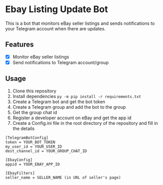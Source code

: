 # Ebay Listing Update Bot
This is a bot that monitors eBay seller listings and sends notifications to your Telegram account when there are updates.

## Features
- [x] Monitor eBay seller listings
- [x] Send notifications to Telegram account/group

## Usage
1. Clone this repository
2. Install dependencies
```py -m pip install -r requirements.txt```
3. Create a Telegram bot and get the bot token
4. Create a Telegram group and add the bot to the group
5. Get the group chat id
6. Register a developer account on eBay and get the app id
7. Create a Config.ini file in the root directory of the repository and fill in the details
```
[TelegramBotConfig]
token = YOUR_BOT_TOKEN
my_user_id = YOUR_USER_ID
dest_channel_id = YOUR_GROUP_CHAT_ID

[EbayConfig]
appid = YOUR_EBAY_APP_ID

[EbayFilters]
seller_name = SELLER_NAME (in URL of seller's page)
```